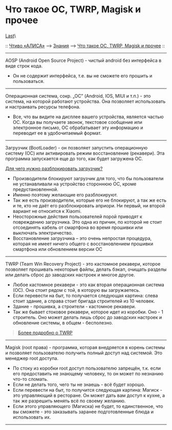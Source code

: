 # Что такое OC, TWRP, Magisk и прочее

### &#x20;

[Last](https://t.me/i1Last)\


:: [Чтиво «АЛИСА»](https://telegra.ph/Poleznoe-chtivo-b-iH-A-07-12) --> [Знания](https://telegra.ph/Poleznye-poznaniya-07-12) --> [Что такое OC, TWRP, Magisk и прочее](broken-reference) ::

***



AOSP (Android Open Source Project) - чистый android без интерфейса в виде строк кода.

* Он не содержит интерфейса, т.е. вы не сможете его прошить и пользоваться.

***



Операционная система, сокр. „ОС” (Android, IOS, MIUI и т.п.) - это система, на которой работают устройства. Она позволяет использовать и настраивать ресурсы телефона.

* Все, что вы видите на дисплее вашего устройства, является частью ОС. Когда вы получаете звонок, текстовое сообщение или электронное письмо, ОС обрабатывает эту информацию и переводит ее в удобочитаемый формат.

***



Загрузчик (BootLoader) - он позволяет запустить операционную систему (ОС) или активировать режим восстановление (рекавери). Эта программа запускается еще до того, как будет загружена ОС.

[Для чего нужно разблокировать загрузчик?](https://4pda.to/forum/index.php?showtopic=1018171\&view=findpost\&p=104456587)

* Производители блокируют загрузчик для того, что бы пользователи не устанавливали на устройство стороннюю ОС, кроме предустановленной.
* Именно поэтому желающие его разблокируют.
* Так же есть производители, которые его не блокируют, а так же есть и те, кто не даёт его разблокировать априори. Ни первый, ни второй вариант не относится к Xiaomi.
* Неосторожные действия пользователей порой приводят к повреждению загрузчика. Это одна из причин, по которой не стоит отсоединять кабель от смартфона во время прошивки или выключать электричество.
* Восстановление загрузчика – это очень непростая процедура, которая не имеет ничего общего с восстановлением прошивки смартфона или обновлением версии ОС

***



TWRP (Team Win Recovery Project) - это кастомное рекавери, которое позволяет прошивать некоторые файлы, делать бэкап, очищать разделы или делать сброс до заводских настроек и многое другое.

* Любое кастомное рекавери - это как вторая операционная система (ОС). Она стоит рядом с той, в которую вы загружаетесь.
* Если перевести на быт, то получается следующая картина: слева стоит здание, а справа стоит бригада строителей из 10 человек.
* Здание - прошивка, а строители - кастомное рекавери.
* Так же бывает стоковое рекавери, которое идет из коробки. Оно - 1 строитель. Оно может делать лишь сброс до заводских настроек и обновление системы, в общем - бесполезно.

> [Более подробно о TWRP](https://4pda.to/forum/index.php?showtopic=523117)

***



Magisk (root права) - программа, которая внедряется в корень системы и позволяет пользователю получить полный доступ над системой. Это менеджер root доступа.

* По стоку из коробки root доступ пользователю запрещён, т.к. если его предоставить не знающему человеку, то он может по незнанию что-то сломать.
* Если не делать того, чего ты не знаешь - всё будет хорошо.
* Если перевести на быт, то получится следующая картина: Магиск - это управляющий в ресторане. Он может дать вам доступ к кухне, а так же разрешить менять всё по своему желанию.
* Если этого управляющего (Магиска) не будет, то единственное, что вы сможете - это заказывать заранее подготовленные блюда и использовать их.

***
